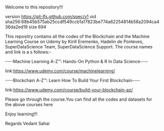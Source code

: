 Welcome to this repository!!!

version https://git-lfs.github.com/spec/v1
oid sha256:68b45b575ab25ccdf549ccb1a17823be774a62254814b58a2094ca436da2ed19
size 694

This repositry contains all the codes of the Blockchain and the Machine Learning Course on Udemy by Kirill Eremenko, Hadelin de Ponteves, SuperDataScience Team, SuperDataScience Support. The course names and link is a s follows:-

----Machine Learning A-Z™: Hands-On Python & R In Data Science----

link:https://www.udemy.com/course/machinelearning/

----Blockchain A-Z™: Learn How To Build Your First Blockchain----

link:https://www.udemy.com/course/build-your-blockchain-az/

Please go through the course.You can find all the codes and datasets for the above courses here

Enjoy learning!!!

Regards Vedant Sahai

